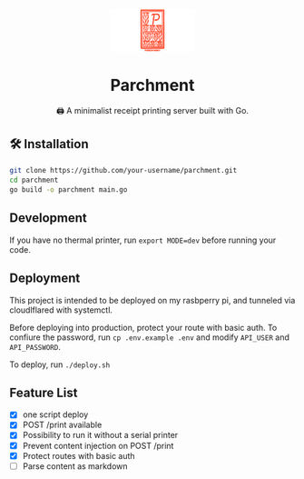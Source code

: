 <p align="center">
  <img src="assets/logo.svg" width="150" alt="Parchment Logo">
</p>


<h1 align="center">Parchment</h1>
<p align="center">🖨️ A minimalist receipt printing server built with Go.</p>

## 🛠️ Installation

```bash
git clone https://github.com/your-username/parchment.git
cd parchment
go build -o parchment main.go
```

## Development

If you have no thermal printer, run `export MODE=dev` before running your code.

## Deployment

This project is intended to be deployed on my rasbperry pi, and tunneled via cloudlflared with systemctl.

Before deploying into production, protect your route with basic auth.
To confiure the password, run `cp .env.example .env` and modify `API_USER` and `API_PASSWORD`.

To deploy, run `./deploy.sh`

## Feature List

- [x] one script deploy
- [x] POST /print available 
- [x] Possibility to run it without a serial printer
- [x] Prevent content injection on POST /print
- [x] Protect routes with basic auth
- [ ] Parse content as markdown
